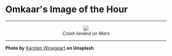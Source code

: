 # Omkaar's Image of the Hour

---

<div align="center">

<a href="https://unsplash.com/photos/person-walks-through-a-desert-landscape-at-sunset-Ei1gCjd585o">
  <img src="https://images.unsplash.com/photo-1748519707841-df414b70a215?crop=entropy&cs=tinysrgb&fit=max&fm=jpg&ixid=M3w3NjA2Nzh8MHwxfHJhbmRvbXx8fHx8fHx8fDE3NDk5MjA0MDB8&ixlib=rb-4.1.0&q=80&w=1080" style="max-width:100%; height:auto;">
</a>

<br>
<i>Crash landed on Mars</i>

</div>

---

**Photo by** [Karsten Winegeart](https://unsplash.com/@karsten116) **on Unsplash**
